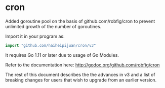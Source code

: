 # cron

Added goroutine pool on the basis of github.com/robfig/cron to prevent unlimited growth of the number of goroutines.

Import it in your program as:
```go
import "github.com/haiheipijuan/cron/v3"
```
It requires Go 1.11 or later due to usage of Go Modules.

Refer to the documentation here:
http://godoc.org/github.com/robfig/cron

The rest of this document describes the the advances in v3 and a list of
breaking changes for users that wish to upgrade from an earlier version.
